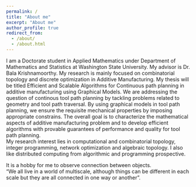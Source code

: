 ```yaml
---
permalink: /
title: "About me"
excerpt: "About me"
author_profile: true
redirect_from: 
  - /about/
  - /about.html
---
```

I am a Doctorate student in Applied Mathematics under Department of Mathematics and Statistics at Washington State University. My advisor is Dr. Bala Krishnamoorthy. My research is mainly focused on combinatorial topology and discrete optimization in Additive Manufacturing. My thesis will be titled Efficient and Scalable Algorithms for Continuous path planning in additive manufacturing using Graphical Models. We are addressing the question of continous tool path planning by tackling problems related to geometry and tool path traversal. By using graphical models in tool path planning, we ensure the requisite mechanical properties by imposing appropriate constrains. 
The overall goal is to characterize the mathematical aspects of additive manufacturing problem and to develop efficient algorithms with provable guarantees of performance and quality for tool path planning.  
My research interest lies in computational and combinatorial topology, integer programming, network optimization and algebraic topology. I also like distributed computing from algorithmic and programming prospective.  

It is a hobby for me to observe connection between objects.  
“We all live in a world of multiscale, although things can be different in each scale but they are all connected in one way or another”.



<!-- A data-driven personal website
======

Getting started
======

Site-wide configuration
------>
